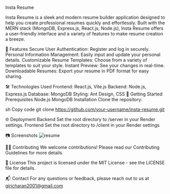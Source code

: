 

Insta Resume

Insta Resume is a sleek and modern resume builder application designed to help you create professional resumes quickly and effortlessly. Built with the MERN stack (MongoDB, Express.js, React.js, Node.js), Insta Resume offers a user-friendly interface and a variety of features to make resume creation a breeze.

🚀 Features
Secure User Authentication: Register and log in securely.
Personal Information Management: Easily input and update your personal details.
Customizable Resume Templates: Choose from a variety of templates to suit your style.
Instant Preview: See your changes in real-time.
Downloadable Resumes: Export your resume in PDF format for easy sharing.


🛠️ Technologies Used
Frontend: React.js, Vite.js
Backend: Node.js, Express.js
Database: MongoDB
Styling: Ant Design, CSS
🎯 Getting Started
Prerequisites
Node.js
MongoDB
Installation
Clone the repository:

sh
Copy code
git clone https://github.com/your-username/insta-resume.git

🌐 Deployment
Backend
Set the root directory to /server in your Render settings.
Frontend
Set the root directory to /client in your Render settings

📷 Screenshots
![resume](https://github.com/user-attachments/assets/31b3b64c-83ae-44b2-8dcd-669d29286f31)



👨‍💻 Contributing
We welcome contributions! Please read our Contributing Guidelines for more details.

📄 License
This project is licensed under the MIT License - see the LICENSE file for details.

📬 Contact
For any questions or feedback, please reach out to us at giricharan2001@gmail.com
